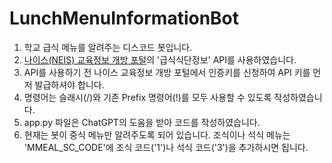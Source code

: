 # LunchMenuInformationBot
1. 학교 급식 메뉴를 알려주는 디스코드 봇입니다.<br/>
2. [나이스(NEIS) 교육정보 개방 포털](https://open.neis.go.kr/portal/data/service/selectServicePage.do?page=1&rows=10&sortColumn=&sortDirection=&infId=OPEN17320190722180924242823&infSeq=1)의 '급식식단정보' API를 사용하였습니다.<br/>
3. API를 사용하기 전 나이스 교육정보 개방 포털에서 인증키를 신청하여 API 키를 먼저 발급하셔야 합니다.<br/>
4. 명령어는 슬래시(/)와 기존 Prefix 명령어(!)를 모두 사용할 수 있도록 작성하였습니다.
5. app.py 파일은 ChatGPT의 도움을 받아 코드를 작성하였습니다.
6. 현재는 봇이 중식 메뉴만 알려주도록 되어 있습니다. 조식이나 석식 메뉴는 'MMEAL_SC_CODE'에 조식 코드('1')나 석식 코드('3')을 추가하시면 됩니다.
